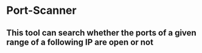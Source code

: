 # Port-Scanner
## This tool can search whether the ports of a given range of a following IP are open or not

